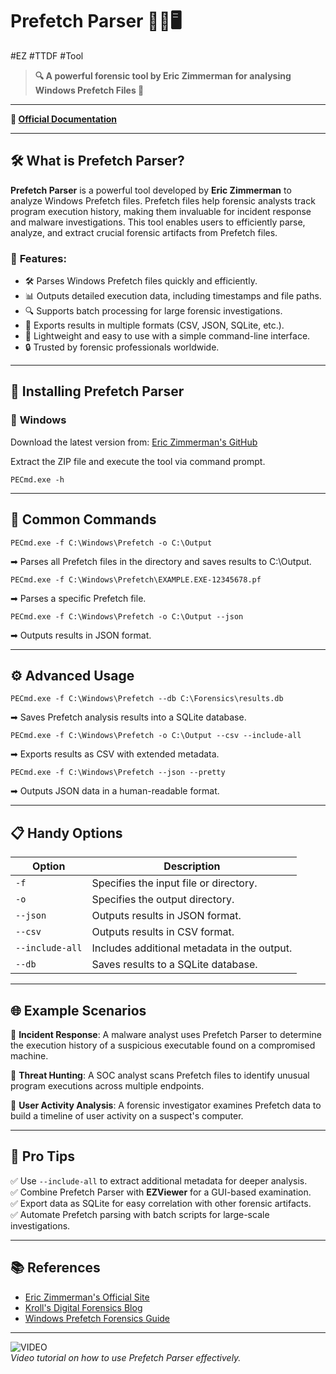 # Prefetch Parser 🚀🔎🖥️
#EZ #TTDF #Tool 

>**🔍 A powerful forensic tool by Eric Zimmerman for analysing Windows Prefetch Files 🔎**

---
**🔗 [Official Documentation](https://ericzimmerman.github.io/#!index.md)**

---
## 🛠 What is Prefetch Parser?
**Prefetch Parser** is a powerful tool developed by **Eric Zimmerman** to analyze Windows Prefetch files. Prefetch files help forensic analysts track program execution history, making them invaluable for incident response and malware investigations. This tool enables users to efficiently parse, analyze, and extract crucial forensic artifacts from Prefetch files.

### 🌟 **Features:**
- 🛠 Parses Windows Prefetch files quickly and efficiently.
- 📊 Outputs detailed execution data, including timestamps and file paths.
- 🔍 Supports batch processing for large forensic investigations.
- 📝 Exports results in multiple formats (CSV, JSON, SQLite, etc.).
- 🚀 Lightweight and easy to use with a simple command-line interface.
- 🔒 Trusted by forensic professionals worldwide.

---

## 🚀 Installing Prefetch Parser

### 🔹 **Windows**
Download the latest version from: [Eric Zimmerman's GitHub](https://github.com/EricZimmerman/)

Extract the ZIP file and execute the tool via command prompt.

```plaintext
PECmd.exe -h
```

---

## 🧰 Common Commands

```plaintext
PECmd.exe -f C:\Windows\Prefetch -o C:\Output
```
➡ Parses all Prefetch files in the directory and saves results to C:\Output.

```plaintext
PECmd.exe -f C:\Windows\Prefetch\EXAMPLE.EXE-12345678.pf
```
➡ Parses a specific Prefetch file.

```plaintext
PECmd.exe -f C:\Windows\Prefetch -o C:\Output --json
```
➡ Outputs results in JSON format.

---

## ⚙️ Advanced Usage

```plaintext
PECmd.exe -f C:\Windows\Prefetch --db C:\Forensics\results.db
```
➡ Saves Prefetch analysis results into a SQLite database.

```plaintext
PECmd.exe -f C:\Windows\Prefetch -o C:\Output --csv --include-all
```
➡ Exports results as CSV with extended metadata.

```plaintext
PECmd.exe -f C:\Windows\Prefetch --json --pretty
```
➡ Outputs JSON data in a human-readable format.

---

## 📋 Handy Options

| Option          | Description |
|----------------|-------------|
| `-f`          | Specifies the input file or directory. |
| `-o`          | Specifies the output directory. |
| `--json`      | Outputs results in JSON format. |
| `--csv`       | Outputs results in CSV format. |
| `--include-all` | Includes additional metadata in the output. |
| `--db`        | Saves results to a SQLite database. |

---

## 🌐 Example Scenarios

🔹 **Incident Response**: A malware analyst uses Prefetch Parser to determine the execution history of a suspicious executable found on a compromised machine.

🔹 **Threat Hunting**: A SOC analyst scans Prefetch files to identify unusual program executions across multiple endpoints.

🔹 **User Activity Analysis**: A forensic investigator examines Prefetch data to build a timeline of user activity on a suspect's computer.

---

## 🚀 Pro Tips

✅ Use `--include-all` to extract additional metadata for deeper analysis.  
✅ Combine Prefetch Parser with **EZViewer** for a GUI-based examination.  
✅ Export data as SQLite for easy correlation with other forensic artifacts.  
✅ Automate Prefetch parsing with batch scripts for large-scale investigations.

---

## 📚 References
- [Eric Zimmerman's Official Site](https://ericzimmerman.github.io/)
- [Kroll's Digital Forensics Blog](https://www.kroll.com/en/insights/publications/cyber/prefetch-parser-forensic-analysis)
- [Windows Prefetch Forensics Guide](https://www.sans.org/blog/using-prefetch-files-for-incident-response/)

---

![VIDEO](https://www.youtube.com/watch?v=4X_0LrsB1v4)  
*Video tutorial on how to use Prefetch Parser effectively.*
